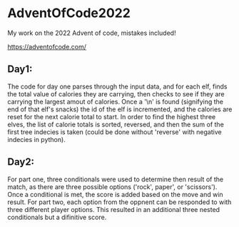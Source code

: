 # AdventOfCode2022

My work on the 2022 Advent of code, mistakes included!

https://adventofcode.com/


## Day1:
The code for day one parses through the input data, and for each elf, finds the total value of calories they are carrying, then checks to see if they are carrying the largest amout of calories. Once a '\n' is found (signifying the end of that elf's snacks) the id of the elf is incremented, and the calories are reset for the next calorie total to start.
In order to find the highest three elves, the list of calorie totals is sorted, reversed, and then the sum of the first tree indecies is taken (could be done without 'reverse' with negative indecies in python).

## Day2:
For part one, three conditionals were used to determine then result of the match, as there are three possible options ('rock', paper', or 'scissors'). Once a conditional is met, the score is added based on the move and win result.
For part two, each option from the oppnent can be responded to with three different player options. This resulted in an additional three nested conditionals but a difinitive score.
